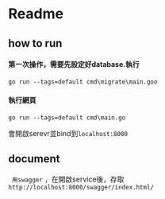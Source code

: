 # Readme

## how to run

#### 第一次操作，需要先設定好database.執行

`go run --tags=default cmd\migrate\main.goo`

#### 執行網頁

`go run --tags=default cmd\main.go`

會開啟serevr並bind到`localhost:8000`

## document

` 用swagger`  ，在開啟service後，存取`http://localhost:8000/swagger/index.html/`
